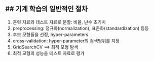 ## ## 기계 학습의 일반적인 절차

1. 훈련 자료와 테스트 자료로 분할: 비율, 난수 초기치
2. preprocessing: 정규화(normalization), 표준화(standardization) 등등
3. 후보 모형들을 선정, hyper-parameters
4. cross-validation: hyper-parameter의 검색범위를 지정
5. GridSearchCV ==> 최적 모형 탐색
6. 최적 모형의 성능을 테스트 자료로 평가
